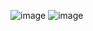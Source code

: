 ![image](https://github.com/user-attachments/assets/e2c6301d-c213-42c3-a805-61019c7c24c5)
![image](https://github.com/user-attachments/assets/f4d2749a-2735-45f1-837a-053d6883a710)
